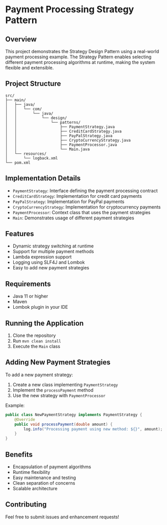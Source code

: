 # Payment Processing Strategy Pattern

## Overview
This project demonstrates the Strategy Design Pattern using a real-world payment processing example. The Strategy Pattern enables selecting different payment processing algorithms at runtime, making the system flexible and extensible.

## Project Structure
```
src/
├── main/
│   ├── java/
│   │   └── com/
│   │       └── java/
│   │           └── design/
│   │               └── patterns/
│   │                   ├── PaymentStrategy.java
│   │                   ├── CreditCardStrategy.java
│   │                   ├── PayPalStrategy.java
│   │                   ├── CryptoCurrencyStrategy.java
│   │                   ├── PaymentProcessor.java
│   │                   └── Main.java
│   └── resources/
│       └── logback.xml
└── pom.xml
```

## Implementation Details
- `PaymentStrategy`: Interface defining the payment processing contract
- `CreditCardStrategy`: Implementation for credit card payments
- `PayPalStrategy`: Implementation for PayPal payments
- `CryptoCurrencyStrategy`: Implementation for cryptocurrency payments
- `PaymentProcessor`: Context class that uses the payment strategies
- `Main`: Demonstrates usage of different payment strategies

## Features
- Dynamic strategy switching at runtime
- Support for multiple payment methods
- Lambda expression support
- Logging using SLF4J and Lombok
- Easy to add new payment strategies

## Requirements
- Java 11 or higher
- Maven
- Lombok plugin in your IDE

## Running the Application
1. Clone the repository
2. Run `mvn clean install`
3. Execute the `Main` class

## Adding New Payment Strategies
To add a new payment strategy:
1. Create a new class implementing `PaymentStrategy`
2. Implement the `processPayment` method
3. Use the new strategy with `PaymentProcessor`

Example:
```java
public class NewPaymentStrategy implements PaymentStrategy {
    @Override
    public void processPayment(double amount) {
        log.info("Processing payment using new method: ${}", amount);
    }
}
```

## Benefits
- Encapsulation of payment algorithms
- Runtime flexibility
- Easy maintenance and testing
- Clean separation of concerns
- Scalable architecture

## Contributing
Feel free to submit issues and enhancement requests!